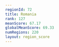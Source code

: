 ```yaml
---
regionId: 72
title: Romania
rank: 127
meanScore: 67.17
globalMeanScore: 69.33
numRegions: 220
layout: region_score
---
```

